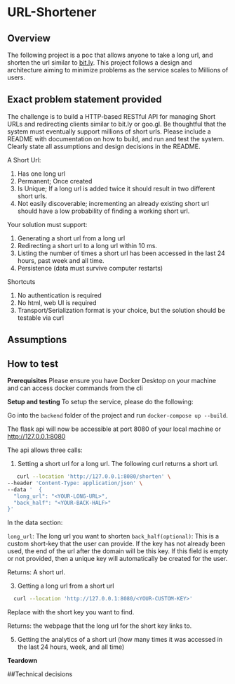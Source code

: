 # URL-Shortener

## Overview

The following project is a poc that allows anyone to take a long url, and shorten the url similar to [bit.ly](https://bitly.com/). This project follows a design and architecture aiming to minimize problems as the service scales to Millions of users. 
## Exact problem statement provided

The challenge is to build a HTTP-based RESTful API for managing Short URLs and redirecting clients similar to bit.ly or goo.gl. Be thoughtful that the system must eventually support millions of short urls. Please include a README with documentation on how to build, and run and test the system. Clearly state all assumptions and design decisions in the README. 

A Short Url: 

1. Has one long url 
2. Permanent; Once created 
3. Is Unique; If a long url is added twice it should result in two different short urls. 
4. Not easily discoverable; incrementing an already existing short url should have a low probability of finding a working short url. 

Your solution must support: 

1. Generating a short url from a long url 
2. Redirecting a short url to a long url within 10 ms. 
3. Listing the number of times a short url has been accessed in the last 24 hours, past week and all time. 
4. Persistence (data must survive computer restarts) 

Shortcuts 

1. No authentication is required 
2. No html, web UI is required 
3. Transport/Serialization format is your choice, but the solution should be testable via curl

## Assumptions

## How to test

**Prerequisites**
Please ensure you have Docker Desktop on your machine and can access docker commands from the cli

**Setup and testing**
To setup the service, please do the following:

Go into the ```backend``` folder of the project and run ```docker-compose up --build```.

The flask api will now be accessible at port 8080 of your local machine or http://127.0.0.1:8080 

The api allows three calls:

  1. Setting a short url for a long url. The following curl returns a short url. 

  ```bash
     curl --location 'http://127.0.0.1:8080/shorten' \
--header 'Content-Type: application/json' \
--data '  {
    "long_url": "<YOUR-LONG-URL>",
    "back_half": "<YOUR-BACK-HALF>"
  }'

```
In the data section:

```long_url```: The long url you want to shorten
```back_half(optional)```: This is a custom short-key that the user can provide. If the key has not already been used, the end of the url after the domain will be this key. If this field is empty or not provided, then a unique key will automatically be created for the user. 

Returns: A short url. 

  3. Getting a long url from a short url

```bash
  curl --location 'http://127.0.0.1:8080/<YOUR-CUSTOM-KEY>'
```
Replace <YOUR-CUSTOM-KEY> with the short key you want to find. 

Returns: the webpage that the long url for the short key links to. 
     
  5. Getting the analytics of a short url (how many times it was accessed in the last 24 hours, week, and all time)


**Teardown**





##Technical decisions
